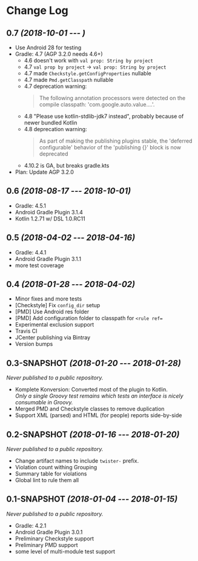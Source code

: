 # Change Log

## 0.7 *(2018-10-01 --- )*
 * Use Android 28 for testing
 * Gradle: 4.7 (AGP 3.2.0 needs 4.6+)
   * 4.6 doesn't work with `val prop: String by project`
   * 4.7 `val prop by project` -> `val prop: String by project`
   * 4.7 made `Checkstyle.getConfigProperties` nullable
   * 4.7 made `Pmd.getClasspath` nullable
   * 4.7 deprecation warning:
     > The following annotation processors were detected on the compile classpath: 'com.google.auto.value....'.
   * 4.8 "Please use kotlin-stdlib-jdk7 instead", probably because of newer bundled Kotlin
   * 4.8 deprecation warning:
     > As part of making the publishing plugins stable, the 'deferred configurable' behavior of
    the 'publishing {}' block is now deprecated
    * 4.10.2 is GA, but breaks gradle.kts
 * Plan: Update AGP 3.2.0

## 0.6 *(2018-08-17 --- 2018-10-01)*
 * Gradle: 4.5.1
 * Android Gradle Plugin 3.1.4
 * Kotlin 1.2.71 w/ DSL 1.0.RC11

## 0.5 *(2018-04-02 --- 2018-04-16)*
 * Gradle: 4.4.1
 * Android Gradle Plugin 3.1.1
 * more test coverage

## 0.4 *(2018-01-28 --- 2018-04-02)*
 * Minor fixes and more tests
 * [Checkstyle] Fix `config_dir` setup
 * [PMD] Use Android res folder
 * [PMD] Add configuration folder to classpath for `<rule ref=`
 * Experimental exclusion support
 * Travis CI
 * JCenter publishing via Bintray
 * Version bumps

## 0.3-SNAPSHOT *(2018-01-20 --- 2018-01-28)*
_Never published to a public repository._

 * Komplete Konversion: Converted most of the plugin to Kotlin.  
   *Only a single Groovy test remains which tests an interface is nicely consumable in Groovy.*
 * Merged PMD and Checkstyle classes to remove duplication
 * Support XML (parsed) and HTML (for people) reports side-by-side


## 0.2-SNAPSHOT *(2018-01-16 --- 2018-01-20)*
_Never published to a public repository._

 * Change artifact names to include `twister-` prefix.
 * Violation count withing Grouping
 * Summary table for violations
 * Global lint to rule them all


## 0.1-SNAPSHOT *(2018-01-04 --- 2018-01-15)*
_Never published to a public repository._

 * Gradle: 4.2.1
 * Android Gradle Plugin 3.0.1
 * Preliminary Checkstyle support
 * Preliminary PMD support
 * some level of multi-module test support
